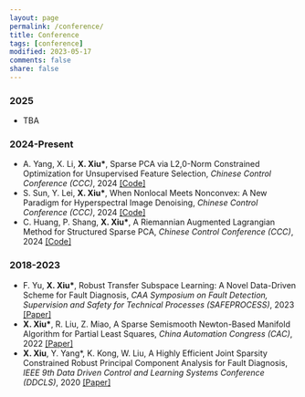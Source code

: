 ```yaml
---
layout: page
permalink: /conference/
title: Conference
tags: [conference]
modified: 2023-05-17 
comments: false
share: false
---
```








### 2025


* TBA


### 2024-Present

* A. Yang, X. Li, <b>X. Xiu*</b>, Sparse PCA via L2,0-Norm Constrained Optimization for Unsupervised Feature Selection, <i> Chinese Control Conference (CCC)</i>, 2024 <a href="https://github.com/yan921" class="textlink" target="_blank">[Code]</a> <br>
* S. Sun, Y. Lei, <b>X. Xiu*</b>, When Nonlocal Meets Nonconvex: A New Paradigm for Hyperspectral Image Denoising, <i> Chinese Control Conference (CCC)</i>, 2024 <a href="https://github.com/EdSun0" class="textlink" target="_blank">[Code]</a> <br>
* C. Huang, P. Shang, <b>X. Xiu*</b>, A Riemannian Augmented Lagrangian Method for Structured Sparse PCA, <i> Chinese Control Conference (CCC)</i>, 2024 <a href="https://github.com/ChenyiHuang23/ROFS" class="textlink" target="_blank">[Code]</a> <br>

### 2018-2023

* F. Yu, <b>X. Xiu*</b>, Robust Transfer Subspace Learning: A Novel Data-Driven Scheme for Fault Diagnosis, <i> CAA Symposium on Fault Detection, Supervision and Safety for Technical Processes (SAFEPROCESS)</i>, 2023 <a href="https://ieeexplore.ieee.org/abstract/document/10295777" class="textlink" target="_blank">[Paper]</a> <br>
* <b>X. Xiu*</b>, R. Liu, Z. Miao, A Sparse Semismooth Newton-Based Manifold Algorithm for Partial Least Squares, <i> China Automation Congress (CAC)</i>, 2022 <a href="https://ieeexplore.ieee.org/abstract/document/10055654" class="textlink" target="_blank">[Paper]</a> <br>
* <b>X. Xiu</b>, Y. Yang*, K. Kong, W. Liu, A Highly Efficient Joint Sparsity Constrained Robust Principal Component Analysis for Fault Diagnosis, <i>IEEE 9th Data Driven Control and Learning Systems Conference (DDCLS)</i>, 2020 <a href="https://ieeexplore.ieee.org/abstract/document/9275063" class="textlink" target="_blank">[Paper]</a> <br>

